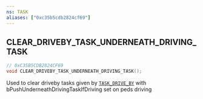 ```yaml
---
ns: TASK
aliases: ["0xc35b5cdb2824cf69"]
---
```

## CLEAR_DRIVEBY_TASK_UNDERNEATH_DRIVING_TASK

```c
// 0xC35B5CDB2824CF69
void CLEAR_DRIVEBY_TASK_UNDERNEATH_DRIVING_TASK();
```

Used to clear driveby tasks given by [`TASK_DRIVE_BY`](#_0x2F8AF0E82773A171) with bPushUnderneathDrivingTaskIfDriving set on peds driving

